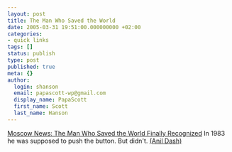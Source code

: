 ```yaml
---
layout: post
title: The Man Who Saved the World
date: 2005-03-31 19:51:00.000000000 +02:00
categories:
- quick links
tags: []
status: publish
type: post
published: true
meta: {}
author:
  login: shanson
  email: papascott-wp@gmail.com
  display_name: PapaScott
  first_name: Scott
  last_name: Hanson
---
```

<p><a href="http://www.mosnews.com/feature/2004/05/21/petrov.shtml" title="The Man Who Saved the World Finally Recognized - FEATURE - MOSNEWS.COM">Moscow News: The Man Who Saved the World Finally Recognized</a> In 1983 he was supposed to push the button. But didn't. <a href="http://www.dashes.com/anil/2005/03/30/the_man_who_sav">(Anil Dash)</a></p>
